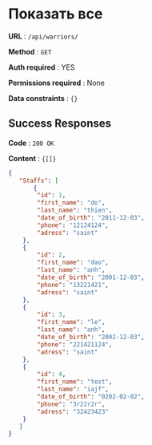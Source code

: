 # Показать все

**URL** : `/api/warriors/`

**Method** : `GET`

**Auth required** : YES

**Permissions required** : None

**Data constraints** : `{}`

## Success Responses

**Code** : `200 OK`

**Content** : `{[]}`

```json
{
   "Staffs": [
       {
        "id": 1,
        "first_name": "do",
        "last_name": "thien",
        "date_of_birth": "2011-12-03",
        "phone": "12124124",
        "adress": "saint"
    },
    {
        "id": 2,
        "first_name": "dao",
        "last_name": "anh",
        "date_of_birth": "2001-12-03",
        "phone": "13221421",
        "adress": "saint"
    },
    {
        "id": 3,
        "first_name": "le",
        "last_name": "anh",
        "date_of_birth": "2002-12-03",
        "phone": "221421124",
        "adress": "saint"
    },
    {
        "id": 4,
        "first_name": "test",
        "last_name": "iajf",
        "date_of_birth": "0202-02-02",
        "phone": "3r22r2r",
        "adress": "32423423"
    }
   ]
}
```